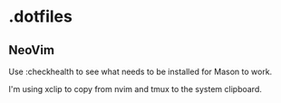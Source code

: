 # .dotfiles

## NeoVim
Use :checkhealth to see what needs to be installed for Mason to work.

I'm using xclip to copy from nvim and tmux to the system clipboard.
